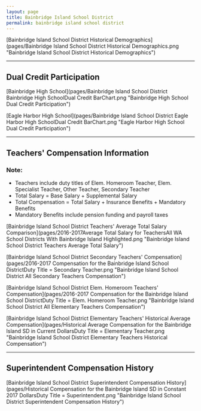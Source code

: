 ```yaml
---
layout: page
title: Bainbridge Island School District
permalink: bainbridge island school district
---
```



[Bainbridge Island School District Historical Demographics](pages/Bainbridge Island School District Historical Demographics.png "Bainbridge Island School District Historical Demographics")

___

## Dual Credit Participation

[Bainbridge High School](pages/Bainbridge Island School District Bainbridge High SchoolDual Credit BarChart.png "Bainbridge High School Dual Credit Participation")

[Eagle Harbor High School](pages/Bainbridge Island School District Eagle Harbor High SchoolDual Credit BarChart.png "Eagle Harbor High School Dual Credit Participation")


___

## Teachers' Compensation Information
### Note:
- Teachers include duty titles of Elem. Homeroom Teacher, Elem. Specialist Teacher, Other Teacher, Secondary Teacher
- Total Salary = Base Salary + Supplemental Salary
- Total Compensation = Total Salary + Insurance Benefits + Mandatory Benefits
- Mandatory Benefits include pension funding and payroll taxes

[Bainbridge Island School District Teachers' Average Total Salary Comparison](pages/2016-2017Average Total Salary for TeachersAll WA School Districts With Bainbridge Island Highlighted.png "Bainbridge Island School District Teachers Average Total Salary")

[Bainbridge Island School District Secondary Teachers' Compensation](pages/2016-2017 Compensation for the Bainbridge Island School DistrictDuty Title = Secondary Teacher.png "Bainbridge Island School District All Secondary Teachers Compensation")

[Bainbridge Island School District Elem. Homeroom Teachers' Compensation](pages/2016-2017 Compensation for the Bainbridge Island School DistrictDuty Title = Elem. Homeroom Teacher.png "Bainbridge Island School District All Elementary Teachers Compensation")

[Bainbridge Island School District Elementary Teachers' Historical Average Compensation](pages/Historical Average Compensation for the Bainbridge Island SD in Current DollarsDuty Title = Elementary Teacher.png "Bainbridge Island School District Elementary Teachers Historical Compensation")


___

## Superintendent Compensation History

[Bainbridge Island School District Superintendent Compensation History](pages/Historical Compensation for the Bainbridge Island SD in Constant 2017 DollarsDuty Title = Superintendent.png "Bainbridge Island School District Superintendent Compensation History")

